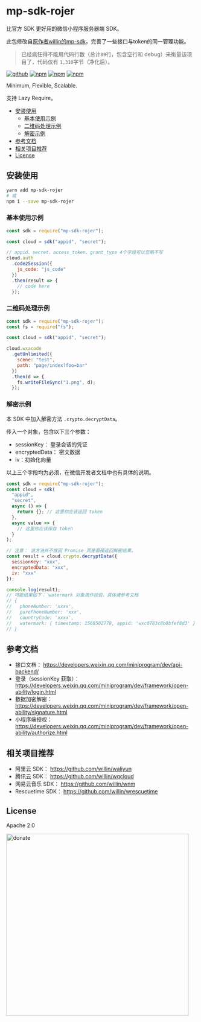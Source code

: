 # mp-sdk-rojer

比官方 SDK 更好用的微信小程序服务器端 SDK。

此包修改自[原作者willin的mp-sdk](https://github.com/willin/mp-sdk)，完善了一些接口与token的同一管理功能。

> 已经疯狂得不能用代码行数（总计`89`行，包含空行和 debug）来衡量该项目了，代码仅有 `1,310`字节（净化后）。

[![github](https://img.shields.io/github/followers/rojer95.svg?style=social&label=Followers)](https://github.com/rojer95) [![npm](https://img.shields.io/npm/v/mp-sdk-rojer.svg)](https://npmjs.org/package/mp-sdk-rojer) [![npm](https://img.shields.io/npm/dm/mp-sdk-rojer.svg)](https://npmjs.org/package/mp-sdk-rojer) [![npm](https://img.shields.io/npm/dt/mp-sdk-rojer.svg)](https://npmjs.org/package/mp-sdk-rojer)

Minimum, Flexible, Scalable.

支持 Lazy Require。

<!-- START doctoc generated TOC please keep comment here to allow auto update -->
<!-- DON'T EDIT THIS SECTION, INSTEAD RE-RUN doctoc TO UPDATE -->

- [安装使用](#%E5%AE%89%E8%A3%85%E4%BD%BF%E7%94%A8)
  - [基本使用示例](#%E5%9F%BA%E6%9C%AC%E4%BD%BF%E7%94%A8%E7%A4%BA%E4%BE%8B)
  - [二维码处理示例](#%E4%BA%8C%E7%BB%B4%E7%A0%81%E5%A4%84%E7%90%86%E7%A4%BA%E4%BE%8B)
  - [解密示例](#%E8%A7%A3%E5%AF%86%E7%A4%BA%E4%BE%8B)
- [参考文档](#%E5%8F%82%E8%80%83%E6%96%87%E6%A1%A3)
- [相关项目推荐](#%E7%9B%B8%E5%85%B3%E9%A1%B9%E7%9B%AE%E6%8E%A8%E8%8D%90)
- [License](#license)

<!-- END doctoc generated TOC please keep comment here to allow auto update -->

## 安装使用

```bash
yarn add mp-sdk-rojer
# 或
npm i --save mp-sdk-rojer
```

### 基本使用示例

```js
const sdk = require("mp-sdk-rojer");

const cloud = sdk("appid", "secret");

// appid、secret、access_token、grant_type 4个字段可以忽略不写
cloud.auth
  .code2Session({
    js_code: "js_code"
  })
  .then(result => {
    // code here
  });
```

### 二维码处理示例

```js
const sdk = require("mp-sdk-rojer");
const fs = require("fs");

const cloud = sdk("appid", "secret");

cloud.wxacode
  .getUnlimited({
    scene: "test",
    path: "page/index?foo=bar"
  })
  .then(d => {
    fs.writeFileSync("1.png", d);
  });
```

### 解密示例

本 SDK 中加入解密方法 `.crypto.decryptData`。

传入一个对象，包含以下三个参数：

- sessionKey： 登录会话的凭证
- encryptedData： 密文数据
- iv：初始化向量

以上三个字段均为必须，在微信开发者文档中也有具体的说明。

```js
const sdk = require("mp-sdk-rojer");
const cloud = sdk(
  "appid",
  "secret",
  async () => {
    return {}; // 这里你应该返回 token
  },
  async value => {
    // 这里你应该保存 token
  }
);

// 注意： 该方法并不放回 Promise 而是直接返回解密结果。
const result = cloud.crypto.decryptData({
  sessionKey: "xxx",
  encryptedData: "xxx",
  iv: "xxx"
});

console.log(result);
// 可能结果如下： watermark 对象用作校验，具体请参考文档
// {
//   phoneNumber: 'xxxx',
//   purePhoneNumber: 'xxx',
//   countryCode: 'xxxx',
//   watermark: { timestamp: 1560502778, appid: 'wxc0783c8b8bfef8d3' }
// }
```

## 参考文档

- 接口文档： https://developers.weixin.qq.com/miniprogram/dev/api-backend/
- 登录（sessionKey 获取）： https://developers.weixin.qq.com/miniprogram/dev/framework/open-ability/login.html
- 数据加密解密： https://developers.weixin.qq.com/miniprogram/dev/framework/open-ability/signature.html
- 小程序端授权： https://developers.weixin.qq.com/miniprogram/dev/framework/open-ability/authorize.html

## 相关项目推荐

- 阿里云 SDK： https://github.com/willin/waliyun
- 腾讯云 SDK： https://github.com/willin/wqcloud
- 网易云音乐 SDK： https://github.com/willin/wnm
- Rescuetime SDK： https://github.com/willin/wrescuetime

## License

Apache 2.0

<img width="483" alt="donate" src="https://user-images.githubusercontent.com/1890238/59274374-cd594300-8c8c-11e9-8ee8-fe9be4b49cdb.png">
